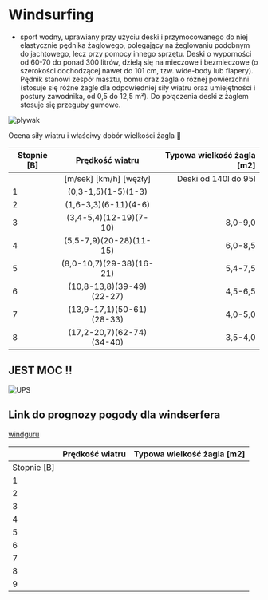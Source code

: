 # Windsurfing

- sport wodny, uprawiany przy użyciu deski i przymocowanego do niej elastycznie pędnika żaglowego, polegający na żeglowaniu podobnym do jachtowego, lecz przy pomocy innego sprzętu. Deski o wyporności od 60-70 do ponad 300 litrów, dzielą się na mieczowe i bezmieczowe (o szerokości dochodzącej nawet do 101 cm, tzw. wide-body lub flapery). Pędnik stanowi zespół masztu, bomu oraz żagla o różnej powierzchni (stosuje się różne żagle dla odpowiedniej siły wiatru oraz umiejętności i postury zawodnika, od 0,5 do 12,5 m²). Do połączenia deski z żaglem stosuje się przeguby gumowe.

![plywak](http://www.eastofmauiboardshop.com/images/campaign/11.jpg)



Ocena siły wiatru i właściwy dobór wielkości żagla  :raised_hands:

|Stopnie [B]|Prędkość wiatru|Typowa wielkość żagla [m2]|
|----------|:-------------:|------:|
||[m/sek] [km/h]  [węzły]|Deski od 140l do 95l|
|1|(0,3-1,5)(1-5)(1-3)| |
|2|(1,6-3,3)(6-11)(4-6)||
|3|(3,4-5,4)(12-19)(7-10)|8,0-9,0|
|4|(5,5-7,9)(20-28)(11-15)|6,0-8,5|
|5|(8,0-10,7)(29-38)(16-21) |5,4-7,5|
|6|(10,8-13,8)(39-49)(22-27)|4,5-6,5|
|7|(13,9-17,1)(50-61)(28-33)|4,0-5,0|
|8|(17,2-20,7)(62-74)(34-40)|3,5-4,0|





## JEST MOC !!

![UPS](https://media.giphy.com/media/cAYRqOgjncVqw/giphy.gif)

## Link do prognozy pogody dla windserfera
[windguru](https://www.windguru.cz/4909.com)


|               | Prędkość wiatru| Typowa wielkość żagla [m2] |
| ------------- |:-------------: | -----:|
| Stopnie [B]     |                |       |
|   1           |                |       |
|   2           |                |       |
|   3           |                |       |
|   4           |                |       |
|   5           |                |       |
|   6           |                |       |
|   7           |                |       |
|   8           |                |       |
|   9           |                |       |
